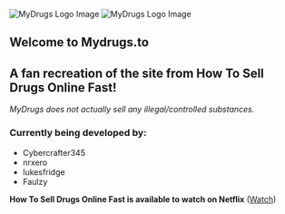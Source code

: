 ![MyDrugs Logo Image](https://raw.githubusercontent.com/TheOneWhoWill/Mydrugs/Old-Version/src/logos/White%20Logo.png)
![MyDrugs Logo Image](https://raw.githubusercontent.com/TheOneWhoWill/Mydrugs/Old-Version/src/logos/Black%20Logo.png)
## Welcome to Mydrugs.to
## **A fan recreation of the site from How To Sell Drugs Online Fast!**
*MyDrugs does not actually sell any illegal/controlled substances.*

### Currently being developed by:
* Cybercrafter345
* nrxero
* lukesfridge
* Faulzy

**How To Sell Drugs Online Fast is available to watch on Netflix** ([Watch](https://www.netflix.com/title/80218448))
